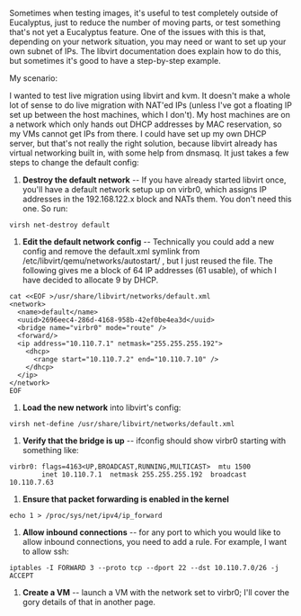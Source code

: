 Sometimes when testing images, it's useful to test completely outside of Eucalyptus, just to reduce the number of moving parts, or test something that's not yet a Eucalyptus feature.  One of the issues with this is that, depending on your network situation, you may need or want to set up your own subnet of IPs.  The libvirt documentation does explain how to do this, but sometimes it's good to have a step-by-step example.

My scenario:

I wanted to test live migration using libvirt and kvm.  It doesn't make a whole lot of sense to do live migration with NAT'ed IPs (unless I've got a floating IP set up between the host machines, which I don't).
My host machines are on a network which only hands out DHCP addresses by MAC reservation, so my VMs cannot get IPs from there.  I could have set up my own DHCP server, but that's not really the right solution, because libvirt already has virtual networking built in, with some help from dnsmasq.  It just takes a few steps to change the default config:

1. **Destroy the default network** -- If you have already started libvirt once, you'll have a default network setup up on virbr0, which assigns IP addresses in the 192.168.122.x block and NATs them.  You don't need this one.  So run:
```
virsh net-destroy default
```
1. **Edit the default network config** -- Technically you could add a new config and remove the default.xml symlink from /etc/libvirt/qemu/networks/autostart/ , but I just reused the file.  The following gives me a block of 64 IP addresses (61 usable), of which I have decided to allocate 9 by DHCP.
```
cat <<EOF >/usr/share/libvirt/networks/default.xml
<network>
  <name>default</name>
  <uuid>2696eec4-286d-4168-958b-42ef0be4ea3d</uuid>
  <bridge name="virbr0" mode="route" />
  <forward/>
  <ip address="10.110.7.1" netmask="255.255.255.192">
    <dhcp>
      <range start="10.110.7.2" end="10.110.7.10" />
    </dhcp>
  </ip>
</network>
EOF
```
1. **Load the new network** into libvirt's config:
```
virsh net-define /usr/share/libvirt/networks/default.xml
```
1. **Verify that the bridge is up** -- ifconfig should show virbr0 starting with something like:
```
virbr0: flags=4163<UP,BROADCAST,RUNNING,MULTICAST>  mtu 1500
        inet 10.110.7.1  netmask 255.255.255.192  broadcast 10.110.7.63
```
1. **Ensure that packet forwarding is enabled in the kernel**
```
echo 1 > /proc/sys/net/ipv4/ip_forward
```
1. **Allow inbound connections** -- for any port to which you would like to allow inbound connections, you need to add a rule.  For example, I want to allow ssh:
```
iptables -I FORWARD 3 --proto tcp --dport 22 --dst 10.110.7.0/26 -j ACCEPT
```
1. **Create a VM** -- launch a VM with the network set to virbr0; I'll cover the gory details of that in another page.
